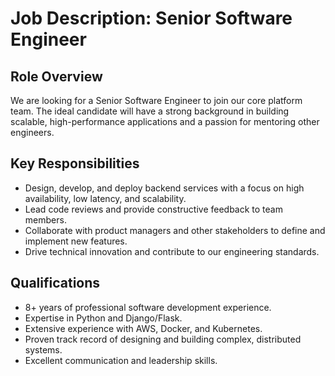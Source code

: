 # Job Description: Senior Software Engineer

## Role Overview
We are looking for a Senior Software Engineer to join our core platform team. The ideal candidate will have a strong background in building scalable, high-performance applications and a passion for mentoring other engineers.

## Key Responsibilities
- Design, develop, and deploy backend services with a focus on high availability, low latency, and scalability.
- Lead code reviews and provide constructive feedback to team members.
- Collaborate with product managers and other stakeholders to define and implement new features.
- Drive technical innovation and contribute to our engineering standards.

## Qualifications
- 8+ years of professional software development experience.
- Expertise in Python and Django/Flask.
- Extensive experience with AWS, Docker, and Kubernetes.
- Proven track record of designing and building complex, distributed systems.
- Excellent communication and leadership skills.
